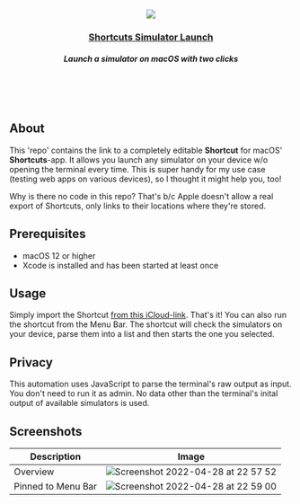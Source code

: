 <br/>

<p align="center"><img src="https://user-images.githubusercontent.com/11635736/165845954-35d547f4-a99c-446c-b311-0b8172a85062.png" /></p>

<h3 align="center"><a align="center" href="https://www.icloud.com/shortcuts/055bf1e227d94eca81c822e17ff17e26" aria-label="Link to shortcut">Shortcuts Simulator Launch</a></h3>
<h5 align="center">Launch a simulator on macOS with two clicks</h5>

<br/>
<br/>
<br/>

## About

This 'repo' contains the link to a completely editable **Shortcut** for macOS' **Shortcuts**-app. It allows you launch any simulator on your device w/o opening the terminal every time. This is super handy for my use case (testing web apps on various devices), so I thought it might help you, too!

Why is there no code in this repo? That's b/c Apple doesn't allow a real export of Shortcuts, only links to their locations where they're stored.

## Prerequisites

- macOS 12 or higher
- Xcode is installed and has been started at least once

## Usage

Simply import the Shortcut [from this iCloud-link](https://www.icloud.com/shortcuts/055bf1e227d94eca81c822e17ff17e26). That's it! You can also run the shortcut from the Menu Bar. The shortcut will check the simulators on your device, parse them into a list and then starts the one you selected.

## Privacy

This automation uses JavaScript to parse the terminal's raw output as input. You don't need to run it as admin. No data other than the terminal's inital output of available simulators is used.

## Screenshots

| Description | Image |
| --- | --- |
| Overview | ![Screenshot 2022-04-28 at 22 57 52](https://user-images.githubusercontent.com/11635736/165845471-09c8e386-4eae-493f-ae57-b658f269116d.png) |
| Pinned to Menu Bar | ![Screenshot 2022-04-28 at 22 59 00](https://user-images.githubusercontent.com/11635736/165845555-e4b26c67-7f5c-43f8-afb3-2b27c85ebba1.png) |
